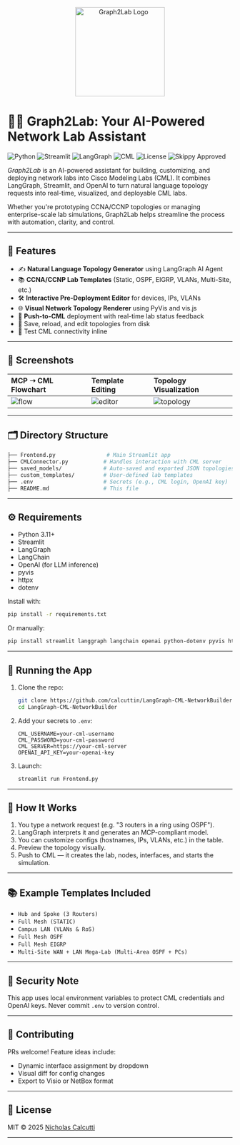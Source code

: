 <p align="center">
  <img src="./assets/graph2lab_logo.png" alt="Graph2Lab Logo" width="200"/>
</p>

# 🧠🧪 Graph2Lab: Your AI-Powered Network Lab Assistant

![Python](https://img.shields.io/badge/python-3.11%2B-blue?logo=python)
![Streamlit](https://img.shields.io/badge/built_with-Streamlit-ff4b4b?logo=streamlit)
![LangGraph](https://img.shields.io/badge/langgraph-integrated-blueviolet)
![CML](https://img.shields.io/badge/cisco-modeling%20labs-lightgrey?logo=cisco)
![License](https://img.shields.io/badge/license-MIT-green?logo=open-source-initiative)
![Skippy Approved](https://img.shields.io/badge/AI-sidekick%20approved-blueviolet?style=flat-square&logo=github)

*Graph2Lab* is an AI-powered assistant for building, customizing, and deploying network labs into Cisco Modeling Labs (CML). It combines LangGraph, Streamlit, and OpenAI to turn natural language topology requests into real-time, visualized, and deployable CML labs.

Whether you're prototyping CCNA/CCNP topologies or managing enterprise-scale lab simulations, Graph2Lab helps streamline the process with automation, clarity, and control.

---

## 🔧 Features

- ✍️ **Natural Language Topology Generator** using LangGraph AI Agent
- 📚 **CCNA/CCNP Lab Templates** (Static, OSPF, EIGRP, VLANs, Multi-Site, etc.)
- 🛠️ **Interactive Pre-Deployment Editor** for devices, IPs, VLANs
- 🌐 **Visual Network Topology Renderer** using PyVis and vis.js
- 🚀 **Push-to-CML** deployment with real-time lab status feedback
- 💾 Save, reload, and edit topologies from disk
- 🧪 Test CML connectivity inline

---

## 📸 Screenshots

| MCP ➝ CML Flowchart | Template Editing | Topology Visualization |
|:--------------------|:-----------------|:------------------------|
| ![flow](image.png) | ![editor](image.png) | ![topology](image.png) |

---

## 🗂 Directory Structure

```bash
├── Frontend.py                # Main Streamlit app
├── CMLConnector.py           # Handles interaction with CML server
├── saved_models/             # Auto-saved and exported JSON topologies
├── custom_templates/         # User-defined lab templates
├── .env                      # Secrets (e.g., CML login, OpenAI key)
├── README.md                 # This file
```

---

## ⚙️ Requirements

- Python 3.11+
- Streamlit
- LangGraph
- LangChain
- OpenAI (for LLM inference)
- pyvis
- httpx
- dotenv

Install with:

```bash
pip install -r requirements.txt
```

Or manually:

```bash
pip install streamlit langgraph langchain openai python-dotenv pyvis httpx
```

---

## 🚀 Running the App

1. Clone the repo:
   ```bash
   git clone https://github.com/calcuttin/LangGraph-CML-NetworkBuilder.git
   cd LangGraph-CML-NetworkBuilder
   ```

2. Add your secrets to `.env`:
   ```env
   CML_USERNAME=your-cml-username
   CML_PASSWORD=your-cml-password
   CML_SERVER=https://your-cml-server
   OPENAI_API_KEY=your-openai-key
   ```

3. Launch:
   ```bash
   streamlit run Frontend.py
   ```

---

## 🧠 How It Works

1. You type a network request (e.g. "3 routers in a ring using OSPF").
2. LangGraph interprets it and generates an MCP-compliant model.
3. You can customize configs (hostnames, IPs, VLANs, etc.) in the table.
4. Preview the topology visually.
5. Push to CML — it creates the lab, nodes, interfaces, and starts the simulation.

---

## 📚 Example Templates Included

- `Hub and Spoke (3 Routers)`
- `Full Mesh (STATIC)`
- `Campus LAN (VLANs & RoS)`
- `Full Mesh OSPF`
- `Full Mesh EIGRP`
- `Multi-Site WAN + LAN Mega-Lab (Multi-Area OSPF + PCs)`

---

## 🔐 Security Note

This app uses local environment variables to protect CML credentials and OpenAI keys. Never commit `.env` to version control.

---

## 🤝 Contributing

PRs welcome! Feature ideas include:
- Dynamic interface assignment by dropdown
- Visual diff for config changes
- Export to Visio or NetBox format

---

## 📜 License

MIT © 2025 [Nicholas Calcutti](https://technicalcutti.tech)

---